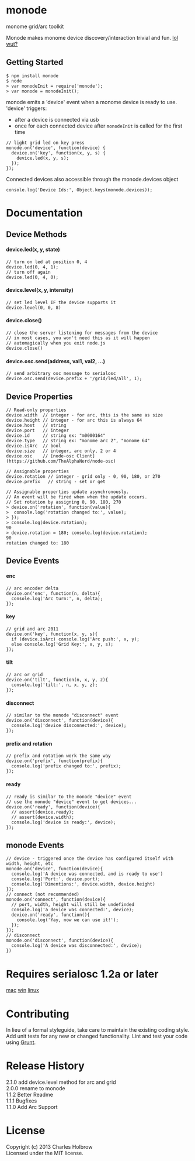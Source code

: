 # monode

monome grid/arc toolkit

Monode makes monome device discovery/interaction trivial and fun. [lol wut?](http://monome.org)

## Getting Started
```
$ npm install monode
$ node
> var monodeInit = require('monode');
> var monode = monodeInit();
```

monode emits a 'device' event when a monome device is ready to use.
'device' triggers:
- after a device is connected via usb
- once for each connected device after `monodeInit` is called for the first time

```
// light grid led on key press
monode.on('device', function(device) {
  device.on('key', function(x, y, s) {
    device.led(x, y, s);
  });
});
```

Connected devices also accessible through the monode.devices object
```
console.log('Device Ids:', Object.keys(monode.devices));
```
# Documentation
## Device Methods
#### device.led(x, y, state)
```
// turn on led at position 0, 4
device.led(0, 4, 1);
// turn off again
device.led(0, 4, 0);
```

#### device.level(x, y, intensity)
```
// set led level IF the device supports it
device.level(0, 0, 8)
```

#### device.close()
```
// close the server listening for messages from the device
// in most cases, you won't need this as it will happen
// automagically when you exit node.js
device.close()
```

#### device.osc.send(address, val1, val2, ...)
```
// send arbitrary osc message to serialosc
device.osc.send(device.prefix + '/grid/led/all', 1);
```

## Device Properties
```
// Read-only properties
device.width  // integer - for arc, this is the same as size
device.height // integer - for arc this is always 64
device.host   // string
device.port   // integer
device.id     // string ex: "m0000164"
device.type   // string ex: "monome arc 2", "monome 64"
device.isArc  // bool
device.size   // integer, arc only, 2 or 4
device.osc    // [node-osc Client](https://github.com/TheAlphaNerd/node-osc)

// Assignable properties
device.rotation // integer - grid only - 0, 90, 180, or 270
device.prefix   // string - set or get

// Assignable properties update asynchronously.
// An event will be fired when when the update occurs.
// Set rotation by assigning 0, 90, 180, 270
> device.on('rotation', function(value){
>  console.log('rotation changed to:', value);
> });
> console.log(device.rotation);
90
> device.rotation = 180; console.log(device.rotation);
90
rotation changed to: 180
```

## Device Events
#### enc 
```
// arc encoder delta
device.on('enc', function(n, delta){
  console.log('Arc turn:', n, delta);
});
```

#### key
```
// grid and arc 2011
device.on('key', function(x, y, s){
  if (device.isArc) console.log('Arc push:', x, y);
  else console.log('Grid Key:', x, y, s);
});
```

#### tilt
```
// arc or grid
device.on('tilt', function(n, x, y, z){
  console.log('tilt:', n, x, y, z);
});
```

#### disconnect 
```
// similar to the monode "disconnect" event
device.on('disconnect', function(device){
  console.log('device disconnected:', device);
});
```

#### prefix and rotation
```
// prefix and rotation work the same way
device.on('prefix', function(prefix){
  console.log('prefix changed to:', prefix);
});
```

#### ready
```
// ready is similar to the monode "device" event
// use the monode "device" event to get devices...
device.on('ready', function(device){
  // assert(device.ready);
  // assert(device.width);
  console.log('device is ready:', device);
});
```

## monode Events
```
// device - triggered once the device has configured itself with width, height, etc
monode.on('device', function(device){
  console.log('A device was connected, and is ready to use')
  console.log('Port:', device.port);
  console.log('Dimentions:', device.width, device.height)
});
// connect (not recommended)
monode.on('connect', function(device){
  // port, width, height will still be undefinded
  console.log('a device was connected:', device);
  device.on('ready', function(){
    console.log('Yay, now we can use it!');
  });
});
// disconnect
monode.on('disconnect', function(device){
  console.log('A device was disconnected:', device);
})
```

# Requires serialosc 1.2a or later
[mac](http://monome.org/docs/setup:mac) 
[win](http://monome.org/docs/setup:win) 
[linux](http://monome.org/docs/setup:linux) 

# Contributing
In lieu of a formal styleguide, take care to maintain the existing coding style. Add unit tests for any new or changed functionality. Lint and test your code using [Grunt](http://gruntjs.com/).

# Release History
2.1.0 add device.level method for arc and grid  
2.0.0 rename to monode  
1.1.2 Better Readme  
1.1.1 Bugfixes  
1.1.0 Add Arc Support  

# License
Copyright (c) 2013 Charles Holbrow  
Licensed under the MIT license.
